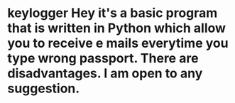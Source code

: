 # keylogger Hey it's a basic program that is written in Python which allow you to receive e mails everytime you type wrong passport. There are disadvantages. I am open to any suggestion.
